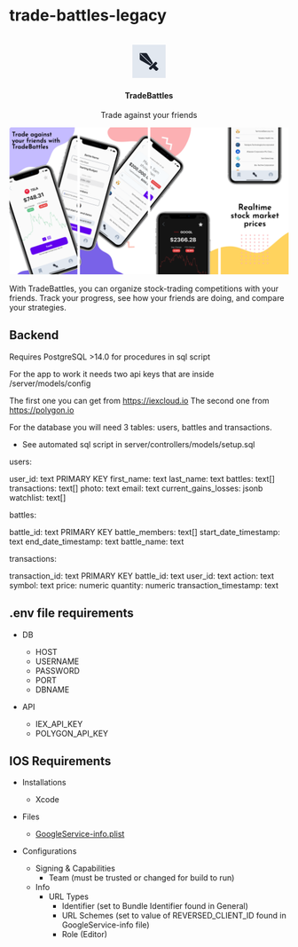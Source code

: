 # trade-battles-legacy

<!-- PROJECT LOGO -->
<br />
<div align="center">
  <a href="http://matchup.vercel.app/">
    <img src="logo.png" alt="Logo" width="60" height="60">
  </a>

  <h4 align="center">TradeBattles</h4>

  <p align="center">
    Trade against your friends
  </p>
</div>

![Trade Battles Screen Shot][product-screenshot]

With TradeBattles, you can organize stock-trading competitions with your friends. Track your progress, see how your friends are doing, and compare your strategies.


## Backend

Requires PostgreSQL >14.0 for procedures in sql script

For the app to work it needs two api keys that are inside /server/models/config

The first one you can get from https://iexcloud.io
The second one from https://polygon.io

For the database you will need 3 tables: users, battles and transactions.

- See automated sql script in server/controllers/models/setup.sql

users:

user_id: text PRIMARY KEY
first_name: text
last_name: text
battles: text[]
transactions: text[]
photo: text
email: text
current_gains_losses: jsonb
watchlist: text[]

battles:

battle_id: text PRIMARY KEY
battle_members: text[]
start_date_timestamp: text
end_date_timestamp: text
battle_name: text

transactions:

transaction_id: text PRIMARY KEY
battle_id: text
user_id: text
action: text
symbol: text
price: numeric
quantity: numeric
transaction_timestamp: text

## .env file requirements

- DB

  - HOST
  - USERNAME
  - PASSWORD
  - PORT
  - DBNAME

- API

  - IEX_API_KEY
  - POLYGON_API_KEY

## IOS Requirements

- Installations

  - Xcode

- Files

  - [GoogleService-info.plist](https://support.google.com/firebase/answer/7015592?hl=en#ios&zippy=%2Cin-this-article)

- Configurations

  - Signing & Capabilities
    - Team (must be trusted or changed for build to run)
  - Info
    - URL Types
      - Identifier (set to Bundle Identifier found in General)
      - URL Schemes (set to value of REVERSED_CLIENT_ID found in GoogleService-info file)
      - Role (Editor)

[product-screenshot]: ./title-image.png

